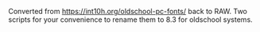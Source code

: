 Converted from https://int10h.org/oldschool-pc-fonts/ back to RAW. Two scripts for your convenience to rename them to 8.3 for oldschool systems.
